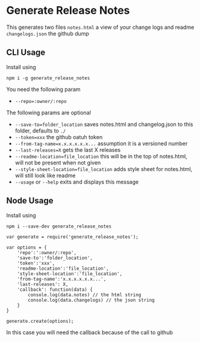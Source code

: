 # Generate Release Notes

This generates two files
```notes.html``` a view of your change logs and readme
```changelogs.json``` the github dump

## CLI Usage

Install using

```npm i -g generate_release_notes```

You need the following param

* ```--repo=:owner/:repo```

The following params are optional

* ```--save-to=folder_location``` saves notes.html and changelog.json to this folder, defaults to ```./```
* ```--token=xxx``` the github oatuh token
* ```--from-tag-name=x.x.x.x.x.x...``` assumption it is
a versioned number
* ```--last-releases=X``` gets the last X releases
* ```--readme-location=file_location``` this will be in the top of notes.html, will not be present when not given
* ```--style-sheet-location=file_location``` adds style sheet for notes.html, will still look like readme
* ```--usage``` or ```--help``` exits and displays this message

## Node Usage
Install using

```npm i --save-dev generate_release_notes```

```
var generate = require('generate_release_notes');

var options = {
    'repo':':owner/:repo',
    'save-to':'folder_location',
    'token':'xxx',
    'readme-location':'file_location',
    'style-sheet-location':'file_location',
    'from-tag-name':'x.x.x.x.x.x...',
    'last-releases': X,
    'callback': function(data) {
        console.log(data.notes) // the html string
        console.log(data.changelogs) // the json string
    }
}

generate.create(options);
```

In this case you will need the callback because of the call to github